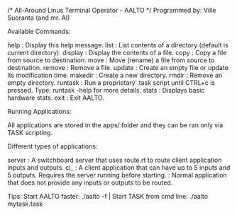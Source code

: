 /* All-Around Linus Terminal Operator - AALTO */
Programmed by: Ville Suoranta (and mr. AI)

Available Commands:

  help     : Display this help message.
  list     : List contents of a directory (default is current directory).
  display  : Display the contents of a file.
  copy     : Copy a file from source to destination.
  move     : Move (rename) a file from source to destination.
  remove   : Remove a file.
  update   : Create an empty file or update its modification time.
  makedir  : Create a new directory.
  rmdir    : Remove an empty directory.
  runtask  : Run a proprietary .task script until CTRL+c is pressed.
             Type: runtask -help for more details.
  stats    : Displays basic hardware stats.
  exit     : Exit AALTO.

Running Applications:

  All applications are stored in the apps/ folder and they can be ran only via TASK scripting.

  Different types of applications:

  server   : A switchboard server that uses route.rt to route client application inputs and outputs.
  cl_<app> : A client application that can have up to 5 inputs and 5 outputs.
             Requires the server running before starting.
  <app>    : Normal application that does not provide any inputs or outputs to be routed.

  Tips:
  Start AALTO faster: ./aalto -f | Start TASK from cmd line: ./aalto mytask.task
